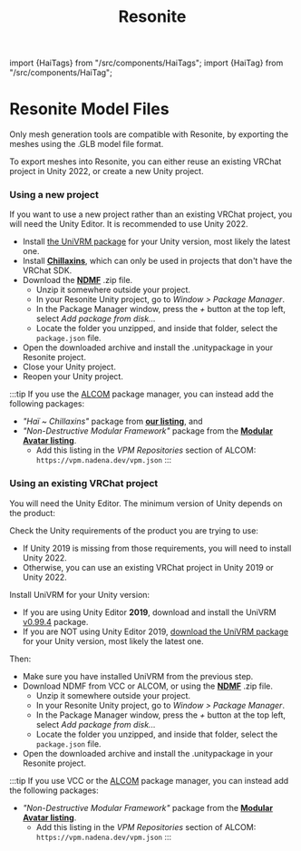 ﻿---
title: Resonite
---
import {HaiTags} from "/src/components/HaiTags";
import {HaiTag} from "/src/components/HaiTag";

# Resonite Model Files

<HaiTags>
<HaiTag requiresResonite={true} />
</HaiTags>

Only mesh generation tools are compatible with Resonite, by exporting the meshes using the .GLB model file format.

To export meshes into Resonite, you can either reuse an existing VRChat project in Unity 2022, or create a new Unity project.

### Using a new project

If you want to use a new project rather than an existing VRChat project, you will need the Unity Editor. It is recommended to use Unity 2022.

- Install [the UniVRM package](https://github.com/vrm-c/UniVRM/releases) for your Unity version, most likely the latest one.
- Install **[Chillaxins](/docs/products/chillaxins)**, which can only be used in projects that don't have the VRChat SDK.
- Download the **[NDMF](https://github.com/bdunderscore/ndmf/releases/tag/1.4.1)** .zip file.
    - Unzip it somewhere outside your project.
    - In your Resonite Unity project, go to *Window > Package Manager*.
    - In the Package Manager window, press the *+* button at the top left, select *Add package from disk...*
    - Locate the folder you unzipped, and inside that folder, select the `package.json` file.
- Open the downloaded archive and install the .unitypackage in your Resonite project.
- Close your Unity project.
- Reopen your Unity project.

:::tip
If you use the [ALCOM](/docs/products/vcc) package manager, you can instead add the following packages:
- *"Haï ~ Chillaxins"* package from **[our listing](/docs/products/vcc)**, and
- *"Non-Destructive Modular Framework"* package from the **[Modular Avatar listing](https://modular-avatar.nadena.dev/)**.
  - Add this listing in the *VPM Repositories* section of ALCOM: `https://vpm.nadena.dev/vpm.json`
:::

### Using an existing VRChat project

You will need the Unity Editor. The minimum version of Unity depends on the product:

Check the Unity requirements of the product you are trying to use:
- If Unity 2019 is missing from those requirements, you will need to install Unity 2022.
- Otherwise, you can use an existing VRChat project in Unity 2019 or Unity 2022.

Install UniVRM for your Unity version:

- If you are using Unity Editor **2019**, download and install the UniVRM [v0.99.4](https://github.com/vrm-c/UniVRM/releases/tag/v0.99.4) package.
- If you are NOT using Unity Editor 2019, [download the UniVRM package](https://github.com/vrm-c/UniVRM/releases) for your Unity version, most likely the latest one.

Then:

- Make sure you have installed UniVRM from the previous step.
- Download NDMF from VCC or ALCOM, or using the **[NDMF](https://github.com/bdunderscore/ndmf/releases/tag/1.4.1)** .zip file.
  - Unzip it somewhere outside your project.
  - In your Resonite Unity project, go to *Window > Package Manager*.
  - In the Package Manager window, press the *+* button at the top left, select *Add package from disk...*
  - Locate the folder you unzipped, and inside that folder, select the `package.json` file.
- Open the downloaded archive and install the .unitypackage in your Resonite project.

:::tip
If you use VCC or the [ALCOM](/docs/products/vcc) package manager, you can instead add the following packages:
- *"Non-Destructive Modular Framework"* package from the **[Modular Avatar listing](https://modular-avatar.nadena.dev/)**.
  - Add this listing in the *VPM Repositories* section of ALCOM: `https://vpm.nadena.dev/vpm.json`
:::
